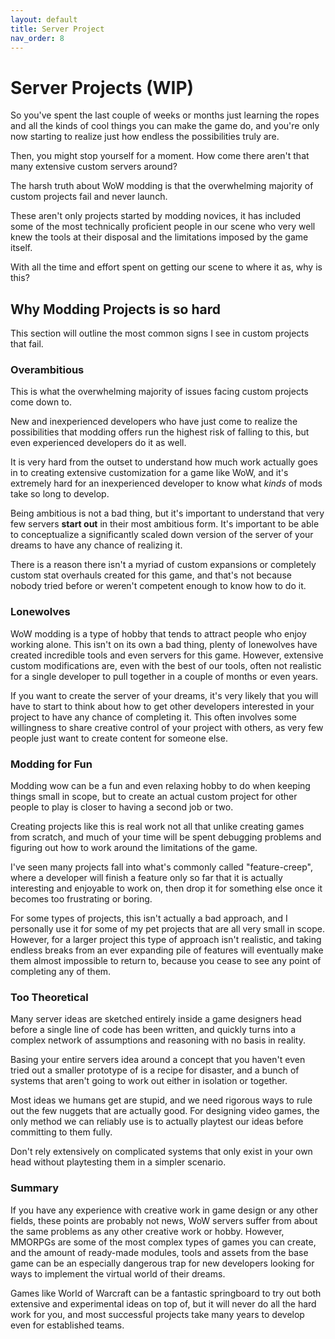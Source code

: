 ```yaml
---
layout: default
title: Server Project
nav_order: 8
---
```


# Server Projects (WIP)

So you've spent the last couple of weeks or months just learning the ropes and all the kinds of cool things you can make the game do, and you're only now starting to realize just how endless the possibilities truly are.

Then, you might stop yourself for a moment. How come there aren't that many extensive custom servers around?

The harsh truth about WoW modding is that the overwhelming majority of custom projects fail and never launch.

These aren't only projects started by modding novices, it has included some of the most technically proficient people in our scene who very well knew the tools at their disposal and the limitations imposed by the game itself.

With all the time and effort spent on getting our scene to where it as, why is this?

## Why Modding Projects is so hard

This section will outline the most common signs I see in custom projects that fail.

### Overambitious

This is what the overwhelming majority of issues facing custom projects come down to.

New and inexperienced developers who have just come to realize the possibilities that modding offers run the highest risk of falling to this, but even experienced developers do it as well.

It is very hard from the outset to understand how much work actually goes in to creating extensive customization for a game like WoW, and it's extremely hard for an inexperienced developer to know what _kinds_ of mods take so long to develop.

Being ambitious is not a bad thing, but it's important to understand that very few servers **start out** in their most ambitious form. It's important to be able to conceptualize a significantly scaled down version of the server of your dreams to have any chance of realizing it.

There is a reason there isn't a myriad of custom expansions or completely custom stat overhauls created for this game, and that's not because nobody tried before or weren't competent enough to know how to do it.

### Lonewolves

WoW modding is a type of hobby that tends to attract people who enjoy working alone. This isn't on its own a bad thing, plenty of lonewolves have created incredible tools and even servers for this game. However, extensive custom modifications are, even with the best of our tools, often not realistic for a single developer to pull together in a couple of months or even years.

If you want to create the server of your dreams, it's very likely that you will have to start to think about how to get other developers interested in your project to have any chance of completing it. This often involves some willingness to share creative control of your project with others, as very few people just want to create content for someone else.

### Modding for Fun

Modding wow can be a fun and even relaxing hobby to do when keeping things small in scope, but to create an actual custom project for other people to play is closer to having a second job or two.

Creating projects like this is real work not all that unlike creating games from scratch, and much of your time will be spent debugging problems and figuring out how to work around the limitations of the game. 

I've seen many projects fall into what's commonly called "feature-creep", where a developer will finish a feature only so far that it is actually interesting and enjoyable to work on, then drop it for something else once it becomes too frustrating or boring.

For some types of projects, this isn't actually a bad approach, and I personally use it for some of my pet projects that are all very small in scope. However, for a larger project this type of approach isn't realistic, and taking endless breaks from an ever expanding pile of features will eventually make them almost impossible to return to, because you cease to see any point of completing any of them.

### Too Theoretical

Many server ideas are sketched entirely inside a game designers head before a single line of code has been written, and quickly turns into a complex network of assumptions and reasoning with no basis in reality.

Basing your entire servers idea around a concept that you haven't even tried out a smaller prototype of is a recipe for disaster, and a bunch of systems that aren't going to work out either in isolation or together.

Most ideas we humans get are stupid, and we need rigorous ways to rule out the few nuggets that are actually good. For designing video games, the only method we can reliably use is to actually playtest our ideas before committing to them fully.

Don't rely extensively on complicated systems that only exist in your own head without playtesting them in a simpler scenario.

### Summary

If you have any experience with creative work in game design or any other fields, these points are probably not news, WoW servers suffer from about the same problems as any other creative work or hobby. However, MMORPGs are some of the most complex types of games you can create, and the amount of ready-made modules, tools and assets from the base game can be an especially dangerous trap for new developers looking for ways to  implement the virtual world of their dreams.

Games like World of Warcraft can be a fantastic springboard to try out both extensive and experimental ideas on top of, but it will never do all the hard work for you, and most successful projects take many years to develop even for established teams.